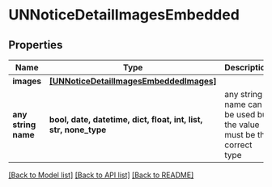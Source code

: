 # UNNoticeDetailImagesEmbedded


## Properties
Name | Type | Description | Notes
------------ | ------------- | ------------- | -------------
**images** | [**[UNNoticeDetailImagesEmbeddedImages]**](UNNoticeDetailImagesEmbeddedImages.md) |  | [optional] 
**any string name** | **bool, date, datetime, dict, float, int, list, str, none_type** | any string name can be used but the value must be the correct type | [optional]

[[Back to Model list]](../README.md#documentation-for-models) [[Back to API list]](../README.md#documentation-for-api-endpoints) [[Back to README]](../README.md)


